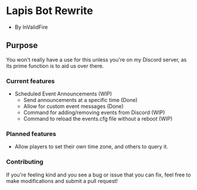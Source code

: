 # Lapis Bot Rewrite
* By InValidFire

## Purpose
You won't really have a use for this unless you're on my Discord server, as its prime function is to aid us over there.

### Current features
* Scheduled Event Announcements (WIP)
  * Send announcements at a specific time (Done)
  * Allow for custom event messages (Done)
  * Command for adding/removing events from Discord (WIP)
  * Command to reload the events.cfg file without a reboot (WIP)

### Planned features
* Allow players to set their own time zone, and others to query it.

### Contributing
If you're feeling kind and you see a bug or issue that you can fix, feel free to make modifications and submit a pull request!
